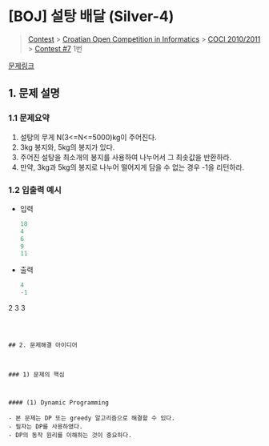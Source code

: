 # [BOJ] 설탕 배달 (Silver-4)

> [Contest](https://www.acmicpc.net/category/45) > [Croatian Open Competition in Informatics](https://www.acmicpc.net/category/17) > [COCI 2010/2011](https://www.acmicpc.net/category/20) > [Contest #7](https://www.acmicpc.net/category/detail/81) 1번

[문제링크](https://www.acmicpc.net/problem/2839)

## 1. 문제 설명



### 1.1 문제요약

1. 설탕의 무게 N(3<=N<=5000)kg이 주어진다.
2. 3kg 봉지와, 5kg의 봉지가 있다.
3. 주어진 설탕을 최소개의 봉지를 사용하여 나누어서 그 최솟값을 반환하라.
4. 만약, 3kg과 5kg의 봉지로 나누어 떨어지게 담을 수 없는 경우 -1을 리턴하라.

### 1.2 입출력 예시

- 입력

  ```python
  18
  4
  6
  9
  11
  ```
  
- 출력

  ```python
  4
  -1
2
  3
  3
  ```
  
  

## 2. 문제해결 아이디어



### 1) 문제의 핵심



#### (1) Dynamic Programming

- 본 문제는 DP 또는 greedy 알고리즘으로 해결할 수 있다.
- 필자는 DP를 사용하였다.
- DP의 동작 원리를 이해하는 것이 중요하다.